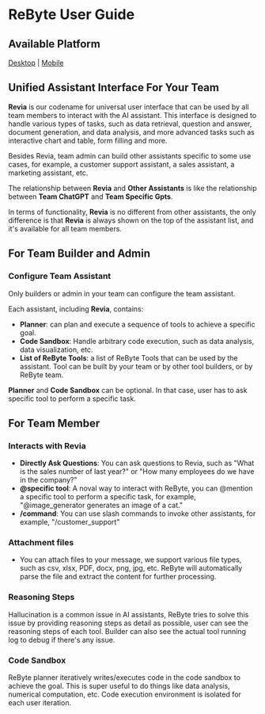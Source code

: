 # ReByte User Guide

## Available Platform

[Desktop](https://rebyte.ai) | [Mobile]("https://apps.apple.com/app/rebyte-your-team-assistant/id6466730972")

## Unified Assistant Interface For Your Team

**Revia** is our codename for universal user interface that can be used by all team members to interact with the AI assistant. This interface is designed to handle various types of tasks, such as data retrieval, question and answer, document generation, and data analysis, and more advanced tasks such as interactive chart and table, form filling and more.

Besides Revia, team admin can build other assistants specific to some use cases, for example, a customer support assistant, a sales assistant, a marketing assistant, etc.

The relationship between **Revia** and **Other Assistants** is like the relationship between **Team ChatGPT** and **Team Specific Gpts**.

In terms of functionality, **Revia** is no different from other assistants, the only difference is that **Revia** is always shown on the top of the assistant list, and it's available for all team members.

## For Team Builder and Admin


### Configure Team Assistant
Only builders or admin in your team can configure the team assistant. 

Each assistant, including **Revia**, contains:
* **Planner**: can plan and execute a sequence of tools to achieve a specific goal.
* **Code Sandbox**: Handle arbitrary code execution, such as data analysis, data visualization, etc. 
* **List of ReByte Tools**: a list of ReByte Tools that can be used by the assistant. Tool can be built by your team or by other tool builders, or by ReByte team.

**Planner** and **Code Sandbox** can be optional. In that case, user has to ask specific tool to perform a specific task.


## For Team Member

### Interacts with Revia

* **Directly Ask Questions**: You can ask questions to Revia, such as "What is the sales number of last year?" or "How many employees do we have in the company?"
* **@specific tool**: A noval way to interact with ReByte, you can @mention a specific tool to perform a specific task, for example, "@image_generator generates an image of a cat."
* **/command**: You can use slash commands to invoke other assistants, for example, "/customer_support"

### Attachment files
* You can attach files to your message, we support various file types, such as csv, xlsx, PDF, docx, png, jpg, etc. ReByte will automatically parse the file and extract the content for further processing.

### Reasoning Steps
Hallucination is a common issue in AI assistants,
ReByte tries to solve this issue by providing reasoning steps as detail as possible,
user can see the reasoning steps of each tool.
Builder can also see the actual tool running log to debug if there's any issue.

### Code Sandbox
ReByte planner iteratively writes/executes code in the code sandbox to achieve the goal.
This is super useful to do things like data analysis, numerical computation, etc. Code execution environment is isolated for each user iteration.

